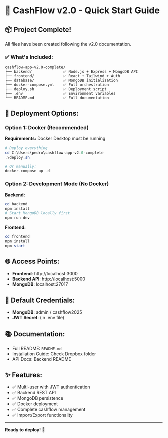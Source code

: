 # 🚀 CashFlow v2.0 - Quick Start Guide

## 📦 Project Complete!

All files have been created following the v2.0 documentation.

### ✅ What's Included:

```
cashflow-app-v2.0-complete/
├── backend/              ✅ Node.js + Express + MongoDB API
├── frontend/             ✅ React + Tailwind + Auth
├── database/             ✅ MongoDB initialization
├── docker-compose.yml    ✅ Full orchestration
├── deploy.sh             ✅ Deployment script
├── .env                  ✅ Environment variables
└── README.md             ✅ Full documentation
```

## 🐳 Deployment Options:

### Option 1: Docker (Recommended)

**Requirements:** Docker Desktop must be running

```powershell
# Deploy everything
cd C:\Users\pedro\cashflow-app-v2.0-complete
.\deploy.sh

# Or manually:
docker-compose up -d
```

### Option 2: Development Mode (No Docker)

**Backend:**
```powershell
cd backend
npm install
# Start MongoDB locally first
npm run dev
```

**Frontend:**
```powershell
cd frontend
npm install
npm start
```

## 🌐 Access Points:

- **Frontend**: http://localhost:3000
- **Backend API**: http://localhost:5000
- **MongoDB**: localhost:27017

## 🔐 Default Credentials:

- **MongoDB**: admin / cashflow2025
- **JWT Secret**: (in .env file)

## 📚 Documentation:

- Full README: `README.md`
- Installation Guide: Check Dropbox folder
- API Docs: Backend README

## ✨ Features:

- ✅ Multi-user with JWT authentication
- ✅ Backend REST API
- ✅ MongoDB persistence
- ✅ Docker deployment
- ✅ Complete cashflow management
- ✅ Import/Export functionality

---

**Ready to deploy!** 🎉
